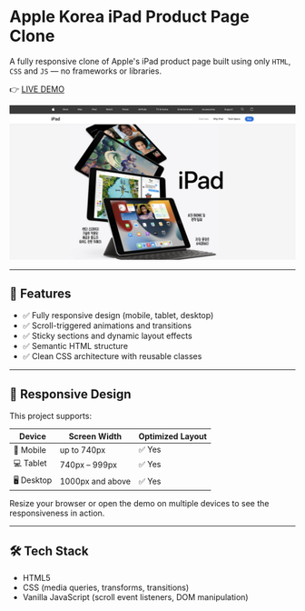 # Apple Korea iPad Product Page Clone

A fully responsive clone of Apple's iPad product page
built using only  `HTML`, `CSS` and `JS` — no frameworks or libraries.

👉 [LIVE DEMO](https://apple-ipad-app-theta.vercel.app/)

![Apple](https://raw.githubusercontent.com/dohae-kim22/apple-ipad-app/master/images/screenshot.png)


---

## 🚀 Features

- ✅ Fully responsive design (mobile, tablet, desktop)
- ✅ Scroll-triggered animations and transitions
- ✅ Sticky sections and dynamic layout effects
- ✅ Semantic HTML structure
- ✅ Clean CSS architecture with reusable classes

---

## 📱 Responsive Design

This project supports:

| Device       | Screen Width        | Optimized Layout |
|--------------|---------------------|------------------|
| 📱 Mobile     | up to 740px         | ✅ Yes            |
| 💻 Tablet     | 740px – 999px      | ✅ Yes            |
| 🖥 Desktop    | 1000px and above    | ✅ Yes            |

Resize your browser or open the demo on multiple devices to see the responsiveness in action.

---

## 🛠 Tech Stack

- HTML5
- CSS (media queries, transforms, transitions)
- Vanilla JavaScript (scroll event listeners, DOM manipulation)
